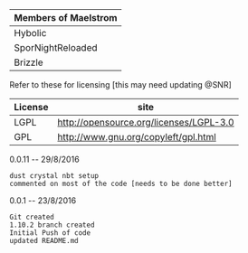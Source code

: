 |Members of Maelstrom|
|------|
|<div Title="Goes by many names like: Glacyer, Nadir Rift and That one guy from twitter">Hybolic</div>|
|<div Title="The names Spor or SNR are also used">SporNightReloaded</div>|
|Brizzle|

Refer to these for licensing
[this may need updating @SNR]

| License | site |
|------|-----|
| LGPL | http://opensource.org/licenses/LGPL-3.0
| GPL | http://www.gnu.org/copyleft/gpl.html



0.0.11 -- 29/8/2016
```
dust crystal nbt setup
commented on most of the code [needs to be done better]
```
0.0.1 -- 23/8/2016
```
Git created
1.10.2 branch created
Initial Push of code
updated README.md
```